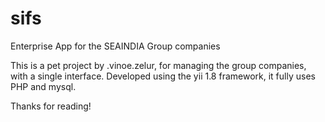 # sifs
Enterprise App for the SEAINDIA Group companies

This is a pet project by .vinoe.zelur, for managing the group companies, with a single interface. Developed using the yii 1.8 framework, it fully uses PHP and mysql.

Thanks for reading!

